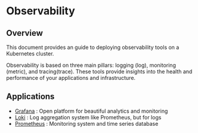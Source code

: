 # Observability

## Overview

This document provides an guide to deploying observability tools on a Kubernetes cluster. 

Observability is based on three main pillars: logging (log), monitoring (metric), and tracing(trace). These tools provide insights into the health and performance of your applications and infrastructure.

## Applications

- [Grafana](./grafana) : Open platform for beautiful analytics and monitoring
- [Loki](./loki) : Log aggregation system like Prometheus, but for logs
- [Prometheus](./prometheus) : Monitoring system and time series database
